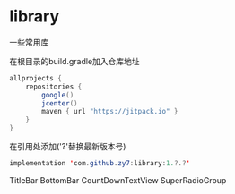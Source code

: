 # library
一些常用库

在根目录的build.gradle加入仓库地址
```Java
allprojects {
    repositories {
        google()
        jcenter()
        maven { url "https://jitpack.io" }
    }
}
```

在引用处添加('?'替换最新版本号)
```Java
implementation 'com.github.zy7:library:1.?.?'
```

TitleBar
BottomBar
CountDownTextView
SuperRadioGroup
